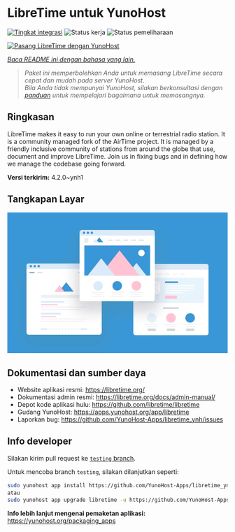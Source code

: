 <!--
N.B.: README ini dibuat secara otomatis oleh <https://github.com/YunoHost/apps/tree/master/tools/readme_generator>
Ini TIDAK boleh diedit dengan tangan.
-->

# LibreTime untuk YunoHost

[![Tingkat integrasi](https://apps.yunohost.org/badge/integration/libretime)](https://ci-apps.yunohost.org/ci/apps/libretime/)
![Status kerja](https://apps.yunohost.org/badge/state/libretime)
![Status pemeliharaan](https://apps.yunohost.org/badge/maintained/libretime)

[![Pasang LibreTime dengan YunoHost](https://install-app.yunohost.org/install-with-yunohost.svg)](https://install-app.yunohost.org/?app=libretime)

*[Baca README ini dengan bahasa yang lain.](./ALL_README.md)*

> *Paket ini memperbolehkan Anda untuk memasang LibreTime secara cepat dan mudah pada server YunoHost.*  
> *Bila Anda tidak mempunyai YunoHost, silakan berkonsultasi dengan [panduan](https://yunohost.org/install) untuk mempelajari bagaimana untuk memasangnya.*

## Ringkasan

LibreTime makes it easy to run your own online or terrestrial radio station. It is a community managed fork of the AirTime project.
It is managed by a friendly inclusive community of stations from around the globe that use, document and improve LibreTime. Join us in fixing bugs and in defining how we manage the codebase going forward.


**Versi terkirim:** 4.2.0~ynh1

## Tangkapan Layar

![Tangkapan Layar pada LibreTime](./doc/screenshots/example.jpg)

## Dokumentasi dan sumber daya

- Website aplikasi resmi: <https://libretime.org/>
- Dokumentasi admin resmi: <https://libretime.org/docs/admin-manual/>
- Depot kode aplikasi hulu: <https://github.com/libretime/libretime>
- Gudang YunoHost: <https://apps.yunohost.org/app/libretime>
- Laporkan bug: <https://github.com/YunoHost-Apps/libretime_ynh/issues>

## Info developer

Silakan kirim pull request ke [`testing` branch](https://github.com/YunoHost-Apps/libretime_ynh/tree/testing).

Untuk mencoba branch `testing`, silakan dilanjutkan seperti:

```bash
sudo yunohost app install https://github.com/YunoHost-Apps/libretime_ynh/tree/testing --debug
atau
sudo yunohost app upgrade libretime -u https://github.com/YunoHost-Apps/libretime_ynh/tree/testing --debug
```

**Info lebih lanjut mengenai pemaketan aplikasi:** <https://yunohost.org/packaging_apps>
